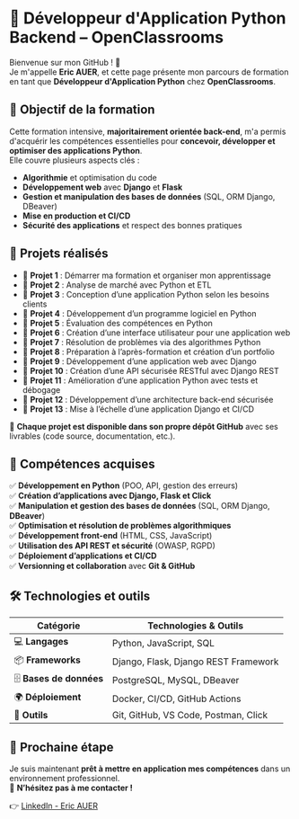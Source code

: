 # 📌 Développeur d'Application Python Backend – OpenClassrooms  

Bienvenue sur mon GitHub ! 👋  
Je m'appelle **Eric AUER**, et cette page présente mon parcours de formation en tant que **Développeur d'Application Python** chez **OpenClassrooms**.  


## 🎯 Objectif de la formation  

Cette formation intensive, **majoritairement orientée back-end**, m'a permis d'acquérir les compétences essentielles pour **concevoir, développer et optimiser des applications Python**.  
Elle couvre plusieurs aspects clés :  

- **Algorithmie** et optimisation du code  
- **Développement web** avec **Django** et **Flask**  
- **Gestion et manipulation des bases de données** (SQL, ORM Django, DBeaver)  
- **Mise en production et CI/CD**  
- **Sécurité des applications** et respect des bonnes pratiques  


## 📂 Projets réalisés  

- 🔹 **Projet 1** : Démarrer ma formation et organiser mon apprentissage  
- 🔹 **Projet 2** : Analyse de marché avec Python et ETL  
- 🔹 **Projet 3** : Conception d’une application Python selon les besoins clients  
- 🔹 **Projet 4** : Développement d’un programme logiciel en Python  
- 🔹 **Projet 5** : Évaluation des compétences en Python  
- 🔹 **Projet 6** : Création d’une interface utilisateur pour une application web  
- 🔹 **Projet 7** : Résolution de problèmes via des algorithmes Python  
- 🔹 **Projet 8** : Préparation à l’après-formation et création d’un portfolio  
- 🔹 **Projet 9** : Développement d’une application web avec Django  
- 🔹 **Projet 10** : Création d’une API sécurisée RESTful avec Django REST  
- 🔹 **Projet 11** : Amélioration d’une application Python avec tests et débogage  
- 🔹 **Projet 12** : Développement d’une architecture back-end sécurisée  
- 🔹 **Projet 13** : Mise à l’échelle d’une application Django et CI/CD  

📌 **Chaque projet est disponible dans son propre dépôt GitHub** avec ses livrables (code source, documentation, etc.).  


## 🚀 Compétences acquises  

✅ **Développement en Python** (POO, API, gestion des erreurs)  
✅ **Création d’applications avec Django, Flask et Click**  
✅ **Manipulation et gestion des bases de données** (SQL, ORM Django, **DBeaver**)  
✅ **Optimisation et résolution de problèmes algorithmiques**  
✅ **Développement front-end** (HTML, CSS, JavaScript)  
✅ **Utilisation des API REST et sécurité** (OWASP, RGPD)  
✅ **Déploiement d’applications et CI/CD**  
✅ **Versionning et collaboration** avec **Git & GitHub**  


## 🛠️ Technologies et outils  

| **Catégorie**      | **Technologies & Outils** |
|--------------------|-------------------------|
| 💻 **Langages**   | Python, JavaScript, SQL  |
| 📦 **Frameworks** | Django, Flask, Django REST Framework  |
| 🗄️ **Bases de données** | PostgreSQL, MySQL, DBeaver  |
| 🌍 **Déploiement** | Docker, CI/CD, GitHub Actions  |
| 🔧 **Outils**      | Git, GitHub, VS Code, Postman, Click  |


## 🎯 Prochaine étape  

Je suis maintenant **prêt à mettre en application mes compétences** dans un environnement professionnel.  
📩 **N’hésitez pas à me contacter !**  


👉 [LinkedIn - Eric AUER](https://www.linkedin.com/in/eric-auer/)  
